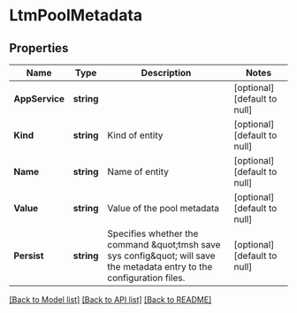 # LtmPoolMetadata

## Properties
Name | Type | Description | Notes
------------ | ------------- | ------------- | -------------
**AppService** | **string** |  | [optional] [default to null]
**Kind** | **string** | Kind of entity | [optional] [default to null]
**Name** | **string** | Name of entity | [optional] [default to null]
**Value** | **string** | Value of the pool metadata | [optional] [default to null]
**Persist** | **string** | Specifies whether the command \&quot;tmsh save sys config\&quot; will save the metadata entry to the configuration files. | [optional] [default to null]

[[Back to Model list]](../README.md#documentation-for-models) [[Back to API list]](../README.md#documentation-for-api-endpoints) [[Back to README]](../README.md)


